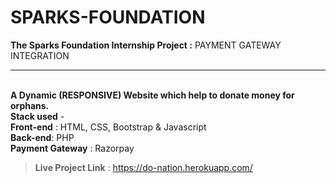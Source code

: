 # SPARKS-FOUNDATION

**The Sparks Foundation Internship Project :** PAYMENT GATEWAY INTEGRATION<hr><br>
**A Dynamic (RESPONSIVE) Website which help to donate money for orphans.**<br>
**Stack used** -<br>
**Front-end** : HTML, CSS, Bootstrap & Javascript<br>
**Back-end**: PHP<br>
**Payment Gateway** : Razorpay<br>
>**Live Project Link** : https://do-nation.herokuapp.com/<br>
